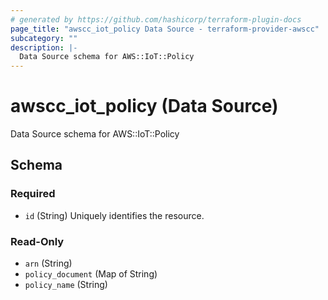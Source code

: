 ```yaml
---
# generated by https://github.com/hashicorp/terraform-plugin-docs
page_title: "awscc_iot_policy Data Source - terraform-provider-awscc"
subcategory: ""
description: |-
  Data Source schema for AWS::IoT::Policy
---
```


# awscc_iot_policy (Data Source)

Data Source schema for AWS::IoT::Policy



<!-- schema generated by tfplugindocs -->
## Schema

### Required

- `id` (String) Uniquely identifies the resource.

### Read-Only

- `arn` (String)
- `policy_document` (Map of String)
- `policy_name` (String)
